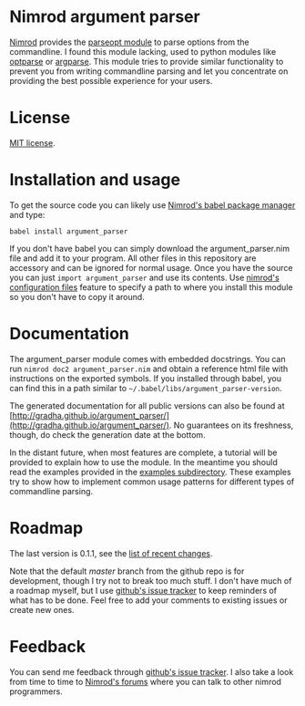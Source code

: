 Nimrod argument parser
======================

[Nimrod](http://nimrod-code.org) provides the [parseopt
module](http://nimrod-code.org/parseopt.html) to parse options from
the commandline. I found this module lacking, used to python modules
like [optparse](http://docs.python.org/2/library/optparse.html) or
[argparse](http://docs.python.org/3/library/argparse.html).  This
module tries to provide similar functionality to prevent you from
writing commandline parsing and let you concentrate on providing
the best possible experience for your users.


License
=======

[MIT license](LICENSE.md).


Installation and usage
======================

To get the source code you can likely use [Nimrod's babel package
manager](https://github.com/nimrod-code/babel) and type:

    babel install argument_parser

If you don't have babel you can simply download the argument_parser.nim
file and add it to your program. All other files in this repository
are accessory and can be ignored for normal usage. Once you have
the source you can just ``import argument_parser`` and use its
contents. Use [nimrod's configuration
files](http://nimrod-code.org/nimrodc.html#configuration-files)
feature to specify a path to where you install this module so you
don't have to copy it around.


Documentation
=============

The argument_parser module comes with embedded docstrings. You can
run ``nimrod doc2 argument_parser.nim`` and obtain a reference html
file with instructions on the exported symbols.  If you installed
through babel, you can find this in a path similar to
``~/.babel/libs/argument_parser-version``.

The generated documentation for all public versions can also be
found at
[http://gradha.github.io/argument_parser/](http://gradha.github.io/argument_parser/).
No guarantees on its freshness, though, do check the generation
date at the bottom.

In the distant future, when most features are complete, a tutorial
will be provided to explain how to use the module. In the meantime
you should read the examples provided in the [examples
subdirectory](examples). These examples try to show how to implement
common usage patterns for different types of commandline parsing.


Roadmap
=======

The last version is 0.1.1, see the [list of recent changes](CHANGES.md).

Note that the default *master* branch from the github repo is for development,
though I try not to break too much stuff. I don't have much of a roadmap
myself, but I use [github's issue
tracker](http://github.com/gradha/argument_parser/issues) to keep reminders of
what has to be done. Feel free to add your comments to existing issues or
create new ones.


Feedback
========

You can send me feedback through [github's issue
tracker](http://github.com/gradha/argument_parser/issues). I also
take a look from time to time to [Nimrod's
forums](http://forum.nimrod-code.org) where you can talk to other
nimrod programmers.
